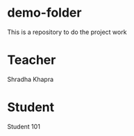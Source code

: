# demo-folder
This is a repository to do the project work

# Teacher
Shradha Khapra

# Student
Student 101 
